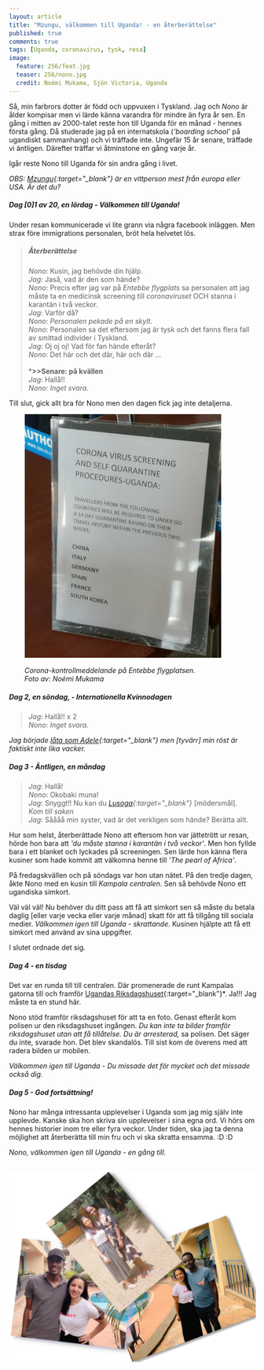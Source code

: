```yaml
---
layout: article
title: "Mzungu, välkommen till Uganda! - en återberättelse"
published: true
comments: true
tags: [Uganda, coronavirus, tysk, resa]
image:
  feature: 256/feat.jpg
  teaser: 256/nono.jpg
  credit: Noémi Mukama, Sjön Victoria, Uganda
---
```


Så, min farbrors dotter är född och uppvuxen i Tyskland. Jag och *Nono* är ålder kompisar men vi lärde känna varandra för mindre än fyra år sen. En gång i mitten av 2000-talet reste hon till Uganda för en månad - hennes första gång. Då studerade jag på en internatskola (*'boarding school'* på ugandiskt sammanhang) och vi träffade inte. Ungefär 15 år senare, träffade vi äntligen. Därefter träffar vi åtminstone en gång varje år.

Igår reste Nono till Uganda för sin andra gång i livet.

*OBS: [Mzungu](https://en.wikipedia.org/wiki/Mzungu){:target="_blank"} är en vittperson mest från europa eller USA. Är det du?*

##### Dag [0]1 av 20, en lördag - Välkommen till Uganda!

Under resan kommunicerade vi lite grann via några facebook inläggen.
Men strax före immigrations personalen, bröt hela helvetet lös.

> ##### Återberättelse
>
> *Nono*: Kusin, jag behövde din hjälp. <br>
> *Jag*: Jaså, vad är den som hände? <br>
> *Nono*: Precis efter jag var på *Entebbe flygplats* sa personalen att jag måste ta en medicinsk screening till *coronaviruset* OCH stanna i karantän i två veckor. <br>
> *Jag*: Varför då? <br>
> *Nono: Personalen pekade på en skylt.*<br>
> *Nono*: Personalen sa det eftersom jag är tysk och det fanns flera fall av smittad individer i Tyskland. <br>
> *Jag*: Oj oj oj! Vad för fan hände efteråt? <br>
> *Nono*: Det här och det där, här och där ...<br><br>
> ***>>Senare: på kvällen** <br>
> *Jag*: Hallå!! <br>
> *Nono: Inget svara.* <br>

Till slut, gick allt bra för Nono men den dagen fick jag inte detaljerna.

&nbsp;&nbsp;&nbsp;&nbsp;&nbsp;&nbsp;&nbsp;&nbsp;<img src="../images/256/corona.jpg" alt="Corona alert" style="width:400px" />

&nbsp;&nbsp;&nbsp;&nbsp;&nbsp;&nbsp;&nbsp;&nbsp;*Corona-kontrollmeddelande på Entebbe flygplatsen.*<br>
&nbsp;&nbsp;&nbsp;&nbsp;&nbsp;&nbsp;&nbsp;&nbsp;*Foto av: Noémi Mukama*

##### Dag 2, en söndag, - Internationella Kvinnodagen
> *Jag*: Hallå!! x 2 <br>
> *Nono: Inget svara.* <br>

*Jag började [låta som Adele](https://www.youtube.com/watch?v=hLQl3WQQoQ0){:target="_blank"} men [tyvärr] min röst är faktiskt inte lika vacker.* <br>

##### Dag 3 - Äntligen, en måndag
> *Jag*: Hallå! <br>
> *Nono*: Okobaki muna! <br>
> *Jag*: Snyggt!! Nu kan du *[Lusoga](https://en.wikipedia.org/wiki/Soga_language){:target="_blank"}* [mödersmål]. <br>
> *Kom till saken*<br>
> *Jag*: Såååå min syster, vad är det verkligen som hände? Berätta allt. <br>

Hur som helst, återberättade Nono att eftersom hon var jättetrött ur resan, hörde hon bara att *'du måste stanna i karantän i två veckor'*. Men hon fyllde bara i ett blanket och lyckades på screeningen. Sen lärde hon känna flera kusiner som hade kommit att välkomna henne till *'The pearl of Africa'*.

På fredagskvällen och på söndags var hon utan nätet. På den tredje dagen, åkte Nono med en kusin till *Kampala centralen*. Sen så behövde Nono ett ugandiska simkort.

Väl väl väl! Nu behöver du ditt pass att få att simkort sen så måste du betala daglig [eller varje vecka eller varje månad] skatt för att få tillgång till sociala medier. *Välkommen igen till Uganda - skrattande*. Kusinen hjälpte att få ett simkort med använd av sina uppgifter.

I slutet  ordnade det sig.

##### Dag 4 - en tisdag
Det var en runda till till centralen. Där promenerade de runt Kampalas gatorna till och framför [Ugandas Riksdagshuset](https://en.wikipedia.org/wiki/Parliament_of_Uganda){:target="_blank"}*. Ja!!! Jag måste ta en stund här.

Nono stöd framför riksdagshuset för att ta en foto. Genast efteråt kom polisen ur den riksdagshuset ingången. *Du kan inte ta bilder framför riksdagshuset utan att få tillåtelse. Du är arresterad,* sa polisen. Det säger du inte, svarade hon.
Det blev skandalös. Till sist kom de överens med att radera bilden ur mobilen.

*Välkommen igen till Uganda - Du missade det för mycket och det missade också dig.*

##### Dag 5 - God fortsättning!

Nono har många intressanta upplevelser i Uganda som jag mig själv inte upplevde. Kanske ska hon skriva sin upplevelser i sina egna ord. Vi hörs om hennes historier inom tre eller fyra veckor. Under tiden, ska jag ta denna möjlighet att återberätta till min fru och vi ska skratta ensamma. :D :D

*Nono, välkommen igen till Uganda - en gång till.*

&nbsp;&nbsp;&nbsp;&nbsp;&nbsp;&nbsp;&nbsp;&nbsp;<img src="../images/256/relas.jpg" alt="cousins" style="width600px" />
